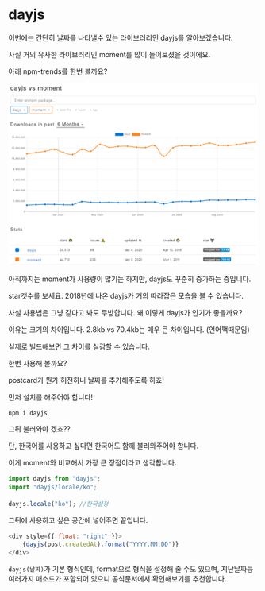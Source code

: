 # dayjs

이번에는 간단히 날짜를 나타낼수 있는 라이브러리인 dayjs를 알아보겠습니다. 

사실 거의 유사한 라이브러리인 moment를 많이 들어보셨을 것이에요.

아래 npm-trends를 한번 볼까요?

![](.gitbook/assets/image%20%2814%29.png)

아직까지는 moment가 사용량이 많기는 하지만, dayjs도 꾸준히 증가하는 중입니다. 

star갯수를 보세요. 2018년에 나온 dayjs가 거의 따라잡은 모습을 볼 수 있습니다. 

사실 사용법은 그냥 같다고 봐도 무방합니다. 왜 이렇게 dayjs가 인기가 좋을까요? 

이유는 크기의 차이입니다.  2.8kb vs 70.4kb는 매우 큰 차이입니다.  \(언어팩때문임\)

실제로 빌드해보면 그 차이를 실감할 수 있습니다. 

한번 사용해 볼까요? 

postcard가 뭔가 허전하니 날짜를 추가해주도록 하죠!

먼저 설치를 해주어야 합니다!

```text
npm i dayjs
```

그뒤 불러와야 겠죠??

단, 한국어를 사용하고 싶다면 한국어도 함께 불러와주어야 합니다. 

이게 moment와 비교해서 가장 큰 장점이라고 생각합니다. 

```javascript
import dayjs from "dayjs";
import "dayjs/locale/ko";

dayjs.locale("ko"); //한국설정
```

그뒤에 사용하고 싶은 공간에 넣어주면 끝입니다. 

```javascript
<div style={{ float: "right" }}>
    {dayjs(post.createdAt).format("YYYY.MM.DD")}
</div>
```

`dayjs(날짜)`가 기본 형식인데, format으로 형식을 설정해 줄 수도 있으며, 지난날짜등 여러가지 매소드가 포함되어 있으니 공식문서에서 확인해보기를 추천합니다. 

